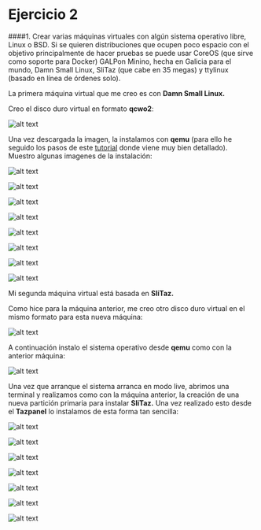 # Ejercicio 2

####1. Crear varias máquinas virtuales con algún sistema operativo libre, Linux o BSD. Si se quieren distribuciones que ocupen poco espacio con el objetivo principalmente de hacer pruebas se puede usar CoreOS (que sirve como soporte para Docker) GALPon Minino, hecha en Galicia para el mundo, Damn Small Linux, SliTaz (que cabe en 35 megas) y ttylinux (basado en línea de órdenes solo).

La primera máquina virtual que me creo es con **Damn Small Linux.**

Creo el disco duro virtual en formato **qcwo2**:

![alt text](https://github.com/jmanday/Imagenes/blob/master/imagen172.png?raw=true) 


Una vez descargada la imagen, la instalamos con **qemu** (para ello he seguido los pasos de este [tutorial](http://hayardillasenlared.blogspot.com.es/2011/06/instalar-damn-small-linux-en-el-disco.html) donde viene muy bien detallado). Muestro algunas imagenes de la instalación:

![alt text](https://github.com/jmanday/Imagenes/blob/master/imagen173.png?raw=true) 
	
![alt text](https://github.com/jmanday/Imagenes/blob/master/imagen174.png?raw=true) 

![alt text](https://github.com/jmanday/Imagenes/blob/master/imagen175.png?raw=true) 

![alt text](https://github.com/jmanday/Imagenes/blob/master/imagen176.png?raw=true) 

![alt text](https://github.com/jmanday/Imagenes/blob/master/imagen177.png?raw=true) 

![alt text](https://github.com/jmanday/Imagenes/blob/master/imagen178.png?raw=true) 

![alt text](https://github.com/jmanday/Imagenes/blob/master/imagen179.png?raw=true) 

![alt text](https://github.com/jmanday/Imagenes/blob/master/imagen180.png?raw=true) 


Mi segunda máquina virtual está basada en **SliTaz.**

Como hice para la máquina anterior, me creo otro disco duro virtual en el mismo formato para esta nueva máquina:

![alt text](https://github.com/jmanday/Imagenes/blob/master/imagen181.png?raw=true)


A continuación instalo el sistema operativo desde **qemu** como con la anterior máquina:

![alt text](https://github.com/jmanday/Imagenes/blob/master/imagen182.png?raw=true) 


Una vez que arranque el sistema arranca en modo live, abrimos una terminal y realizamos como con la máquina anterior, la creación de una nueva partición primaria para instalar **SliTaz.** Una vez realizado esto desde el **Tazpanel** lo instalamos de esta forma tan sencilla:

![alt text](https://github.com/jmanday/Imagenes/blob/master/imagen183.png?raw=true)

![alt text](https://github.com/jmanday/Imagenes/blob/master/imagen184.png?raw=true)

![alt text](https://github.com/jmanday/Imagenes/blob/master/imagen185.png?raw=true)

![alt text](https://github.com/jmanday/Imagenes/blob/master/imagen186.png?raw=true)

![alt text](https://github.com/jmanday/Imagenes/blob/master/imagen187.png?raw=true)

![alt text](https://github.com/jmanday/Imagenes/blob/master/imagen188.png?raw=true)

![alt text](https://github.com/jmanday/Imagenes/blob/master/imagen189.png?raw=true)	
